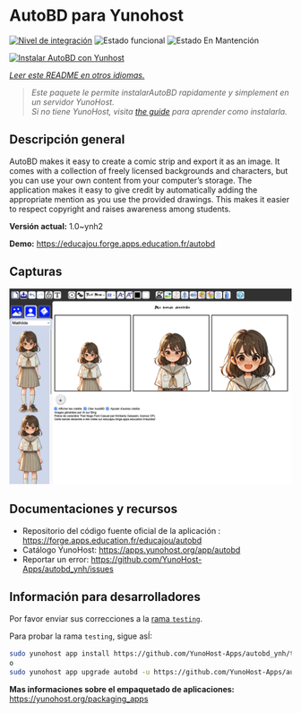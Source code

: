 <!--
Este archivo README esta generado automaticamente<https://github.com/YunoHost/apps/tree/master/tools/readme_generator>
No se debe editar a mano.
-->

# AutoBD para Yunohost

[![Nivel de integración](https://dash.yunohost.org/integration/autobd.svg)](https://ci-apps.yunohost.org/ci/apps/autobd/) ![Estado funcional](https://ci-apps.yunohost.org/ci/badges/autobd.status.svg) ![Estado En Mantención](https://ci-apps.yunohost.org/ci/badges/autobd.maintain.svg)

[![Instalar AutoBD con Yunhost](https://install-app.yunohost.org/install-with-yunohost.svg)](https://install-app.yunohost.org/?app=autobd)

*[Leer este README en otros idiomas.](./ALL_README.md)*

> *Este paquete le permite instalarAutoBD rapidamente y simplement en un servidor YunoHost.*  
> *Si no tiene YunoHost, visita [the guide](https://yunohost.org/install) para aprender como instalarla.*

## Descripción general

AutoBD makes it easy to create a comic strip and export it as an image. It comes with a collection of freely licensed backgrounds and characters, but you can use your own content from your computer’s storage. The application makes it easy to give credit by automatically adding the appropriate mention as you use the provided drawings. This makes it easier to respect copyright and raises awareness among students.


**Versión actual:** 1.0~ynh2

**Demo:** <https://educajou.forge.apps.education.fr/autobd>

## Capturas

![Captura de AutoBD](./doc/screenshots/screenshot.png)

## Documentaciones y recursos

- Repositorio del código fuente oficial de la aplicación : <https://forge.apps.education.fr/educajou/autobd>
- Catálogo YunoHost: <https://apps.yunohost.org/app/autobd>
- Reportar un error: <https://github.com/YunoHost-Apps/autobd_ynh/issues>

## Información para desarrolladores

Por favor enviar sus correcciones a la [rama `testing`](https://github.com/YunoHost-Apps/autobd_ynh/tree/testing).

Para probar la rama `testing`, sigue asÍ:

```bash
sudo yunohost app install https://github.com/YunoHost-Apps/autobd_ynh/tree/testing --debug
o
sudo yunohost app upgrade autobd -u https://github.com/YunoHost-Apps/autobd_ynh/tree/testing --debug
```

**Mas informaciones sobre el empaquetado de aplicaciones:** <https://yunohost.org/packaging_apps>

